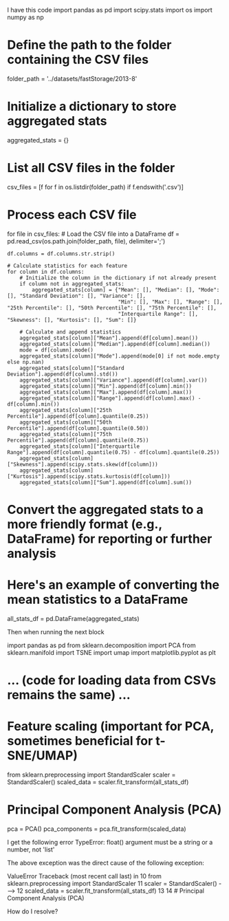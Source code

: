 I have this code
import pandas as pd
import scipy.stats
import os
import numpy as np

# Define the path to the folder containing the CSV files
folder_path = '../datasets/fastStorage/2013-8'

# Initialize a dictionary to store aggregated stats
aggregated_stats = {}

# List all CSV files in the folder
csv_files = [f for f in os.listdir(folder_path) if f.endswith('.csv')]

# Process each CSV file
for file in csv_files:
    # Load the CSV file into a DataFrame
    df = pd.read_csv(os.path.join(folder_path, file), delimiter=';')

    df.columns = df.columns.str.strip()
    
    # Calculate statistics for each feature
    for column in df.columns:
        # Initialize the column in the dictionary if not already present
        if column not in aggregated_stats:
            aggregated_stats[column] = {"Mean": [], "Median": [], "Mode": [], "Standard Deviation": [], "Variance": [], 
                                        "Min": [], "Max": [], "Range": [], "25th Percentile": [], "50th Percentile": [], "75th Percentile": [],
                                        "Interquartile Range": [], "Skewness": [], "Kurtosis": [], "Sum": []}
        
        # Calculate and append statistics
        aggregated_stats[column]["Mean"].append(df[column].mean())
        aggregated_stats[column]["Median"].append(df[column].median())
        mode = df[column].mode()
        aggregated_stats[column]["Mode"].append(mode[0] if not mode.empty else np.nan)
        aggregated_stats[column]["Standard Deviation"].append(df[column].std())
        aggregated_stats[column]["Variance"].append(df[column].var())
        aggregated_stats[column]["Min"].append(df[column].min())
        aggregated_stats[column]["Max"].append(df[column].max())
        aggregated_stats[column]["Range"].append(df[column].max() - df[column].min())
        aggregated_stats[column]["25th Percentile"].append(df[column].quantile(0.25))
        aggregated_stats[column]["50th Percentile"].append(df[column].quantile(0.50))
        aggregated_stats[column]["75th Percentile"].append(df[column].quantile(0.75))
        aggregated_stats[column]["Interquartile Range"].append(df[column].quantile(0.75) - df[column].quantile(0.25))
        aggregated_stats[column]["Skewness"].append(scipy.stats.skew(df[column]))
        aggregated_stats[column]["Kurtosis"].append(scipy.stats.kurtosis(df[column]))
        aggregated_stats[column]["Sum"].append(df[column].sum())

# Convert the aggregated stats to a more friendly format (e.g., DataFrame) for reporting or further analysis
# Here's an example of converting the mean statistics to a DataFrame
all_stats_df = pd.DataFrame(aggregated_stats)


Then when running the next block

import pandas as pd
from sklearn.decomposition import PCA
from sklearn.manifold import TSNE
import umap
import matplotlib.pyplot as plt

# ... (code for loading data from CSVs remains the same) ...

# Feature scaling (important for PCA, sometimes beneficial for t-SNE/UMAP)
from sklearn.preprocessing import StandardScaler
scaler = StandardScaler()
scaled_data = scaler.fit_transform(all_stats_df)

# Principal Component Analysis (PCA)
pca = PCA()
pca_components = pca.fit_transform(scaled_data)

I get the following error
TypeError: float() argument must be a string or a number, not 'list'

The above exception was the direct cause of the following exception:

ValueError                                Traceback (most recent call last)
<ipython-input-8-681b7a000de1> in <module>
     10 from sklearn.preprocessing import StandardScaler
     11 scaler = StandardScaler()
---> 12 scaled_data = scaler.fit_transform(all_stats_df)
     13 
     14 # Principal Component Analysis (PCA)

How do I resolve?